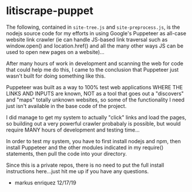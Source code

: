 # litiscrape-puppet

The following, contained in `site-tree.js` and `site-preprocess.js`, is the nodejs source code for my efforts in using Google's Puppeteer as all-case website link crawler (ie can handle JS-based link traversal such as window.open() and location.href() and all the many other ways JS can be used to open new pages on a website)...

After many hours of work in development and scanning the web for code that could help me do this, I came to the conclusion that Puppeteer just wasn't built for doing something like this.

Puppeteer was built as a way to 100% test web applications WHERE THE LINKS AND INPUTS are known, NOT as a tool that goes out a "discovers" and "maps" totally unknown websites, so some of the functionality I need just isn't available in the base code of the project.  

I did manage to get my system to actually "click" links and load the pages, so building out a very powerful crawler probabaly is possible, but would require MANY hours of development and testing time...

In order to test my system, you have to first install nodejs and npm, then install Puppeteer and the other modules indicated in my require() statements, then pull the code into your directory.

Since this is a private repos, there is no need to put the full install instructions here...just hit me up if you have any questions.

- markus enriquez  12/17/19
